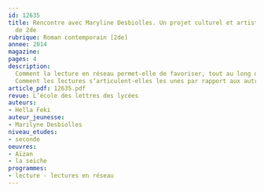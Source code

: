 ```yaml
---
id: 12635
title: Rencontre avec Maryline Desbiolles. Un projet culturel et artistique en classe
  de 2de
rubrique: Roman contemporain [2de]
annee: 2014
magazine: 
pages: 4
description: 
  Comment la lecture en réseau permet-elle de favoriser, tout au long de l’année, la construction d’une bibliothèque intérieure ?
  Comment les lectures s’articulent-elles les unes par rapport aux autres, autour de projets culturels, comme, par exemple, la création d’un jeu de sept familles ou l’écriture d’une nouvelle collective ? C’est l’expérimentation de ces démarches avec une classe de seconde appelée à rencontrer Maryline Desbiolles dont rend compte cet article. Les transpositions qu’il pourra inspirer avec des classes de collège comme de lycée seront présentées sur ce blog…
article_pdf: 12635.pdf
revue: L’école des lettres des lycées
auteurs:
- Hella Feki
auteur_jeunesse:
- Marilyne Desbiolles
niveau_etudes:
- seconde
oeuvres:
- Aïzan
- la seiche
programmes:
- lecture - lectures en réseau
---
```

